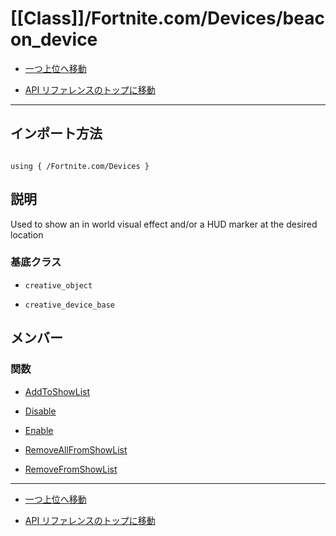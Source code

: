 # [[Class]]/Fortnite.com/Devices/beacon_device

- [一つ上位へ移動](../main.md)

- [API リファレンスのトップに移動](/main.md)

---

## インポート方法

```verse

using { /Fortnite.com/Devices }

```

## 説明

 Used to show an in world visual effect and/or a HUD marker at the desired location

### 基底クラス

- `creative_object`

- `creative_device_base`

## メンバー

### 関数

- [AddToShowList](./F_AddToShowList/main.md)

- [Disable](./F_Disable/main.md)

- [Enable](./F_Enable/main.md)

- [RemoveAllFromShowList](./F_RemoveAllFromShowList/main.md)

- [RemoveFromShowList](./F_RemoveFromShowList/main.md)

---

- [一つ上位へ移動](../main.md)

- [API リファレンスのトップに移動](/main.md)
